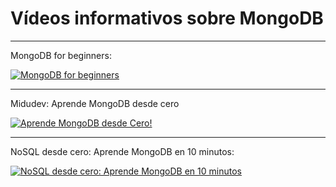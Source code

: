 # Vídeos informativos sobre MongoDB
---
MongoDB for beginners:
   
[![MongoDB for beginners](https://img.youtube.com/vi/Www6cTUymCY/0.jpg)](https://www.youtube.com/watch?v=Www6cTUymCY) 

---

Midudev: Aprende MongoDB desde cero
   
[![Aprende MongoDB desde Cero!](https://img.youtube.com/vi/HsYA3QvWGlk/0.jpg)](https://www.youtube.com/watch?v=HsYA3QvWGlk) 

---

NoSQL desde cero: Aprende MongoDB en 10 minutos:
   
[![NoSQL desde cero: Aprende MongoDB en 10 minutos](https://img.youtube.com/vi/cT1HAaPqI-c/0.jpg)](https://www.youtube.com/watch?v=cT1HAaPqI-c) 


